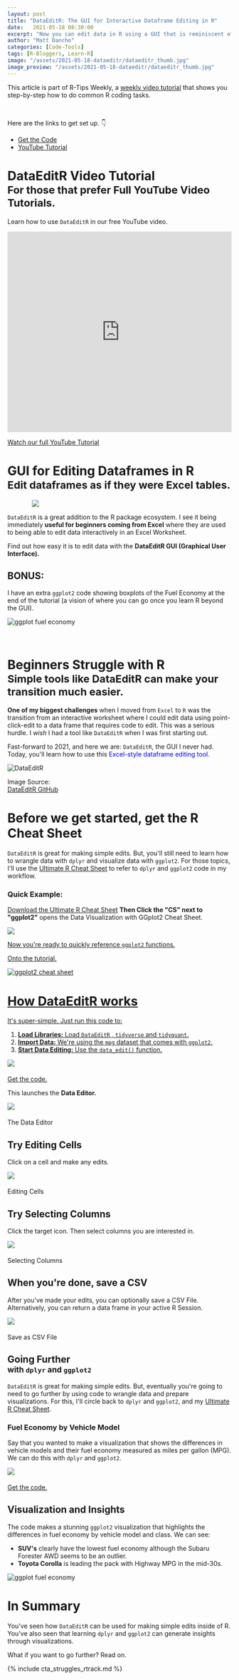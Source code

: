 ```yaml
---
layout: post
title: "DataEditR: The GUI for Interactive Dataframe Editing in R"
date:   2021-05-18 08:30:00
excerpt: "Now you can edit data in R using a GUI that is reminiscent of Excel."
author: "Matt Dancho"
categories: [Code-Tools]
tags: [R-Bloggers, Learn-R]
image: "/assets/2021-05-18-dataeditr/dataeditr_thumb.jpg"
image_preview: "/assets/2021-05-18-dataeditr/dataeditr_thumb.jpg"
---
```


This article is part of R-Tips Weekly, a <a href="https://learn.business-science.io/r-tips-newsletter">weekly video tutorial</a> that shows you step-by-step how to do common R coding tasks.

<br/>

<p>Here are the links to get set up. 👇</p>

<ul>
    <li><a href="https://learn.business-science.io/r-tips-newsletter?rfsn=4810182.eff115&subid=koivs2aicj015e9h0ntyp">Get the Code</a></li>
    <li><a href="https://youtu.be/_lEwfZbyu48">YouTube Tutorial</a></li> 
</ul>


# DataEditR Video Tutorial<br><small>For those that prefer Full YouTube Video Tutorials.</small>

Learn how to use `DataEditR` in our free YouTube video. 

<iframe width="100%" height="450" src="https://www.youtube.com/embed/63SI0v0ssaY" title="YouTube video player" frameborder="0" allow="accelerometer; autoplay; clipboard-write; encrypted-media; gyroscope; picture-in-picture" allowfullscreen></iframe>

<p class='text-center date'>
  <a href='https://youtu.be/63SI0v0ssaY' target='_blank'> Watch our full YouTube Tutorial</a>
</p>

# GUI for Editing Dataframes in R <br><small>Edit dataframes as if they were Excel tables.</small>

<figure class="text-center">
    <img src="/assets/2021-05-18-dataeditr/dataeditr.jpg" class='pull-right' style='max-width:50%;margin-left:15px;'>
</figure>

`DataEditR` is a great addition to the R package ecosystem. I see it being immediately __useful for beginners coming from Excel__ where they are used to being able to edit data interactively in an Excel Worksheet. 

Find out how easy it is to edit data with the __DataEditR GUI (Graphical User Interface).__

## BONUS: 

I have an extra `ggplot2` code showing boxplots of the Fuel Economy at the end of the tutorial (a vision of where you can go once you learn R beyond the GUI). 

![ggplot fuel economy](/assets/2021-05-18-dataeditr/ggplot_fuel_economy.jpg)

<br>




# Beginners Struggle with R <br><small>Simple tools like DataEditR can make your transition much easier.</small>

__One of my biggest challenges__ when I moved from `Excel` to `R` was the transition from an interactive worksheet where I could edit data using point-click-edit to a data frame that requires code to edit. This was a serious hurdle. I _wish_ I had a tool like `DataEditR` when I was first starting out. 

Fast-forward to 2021, and here we are: `DataEditR`, the GUI I never had. Today, you'll learn how to use this <span style='color:blue;'>Excel-style dataframe editing tool.</span>

![DataEditR](/assets/2021-05-18-dataeditr/DataEditR-README.gif)
<p class='text-center date'>Image Source: <br><a href="https://github.com/DillonHammill/DataEditR" target='_blank'>DataEditR GitHub</a></p>


# Before we get started, get the R Cheat Sheet

`DataEditR` is great for making simple edits. But, you'll still need to learn how to wrangle data with `dplyr` and visualize data with `ggplot2`. For those topics, I'll use the [Ultimate R Cheat Sheet](https://www.business-science.io/r-cheatsheet.html) to refer to `dplyr` and `ggplot2` code in my workflow.

### Quick Example:

[Download the Ultimate R Cheat Sheet](https://www.business-science.io/r-cheatsheet.html) __Then Click the "CS" next to "ggplot2"__ opens the Data Visualization with GGplot2 Cheat Sheet.

<a href="https://www.business-science.io/r-cheatsheet.html"> <img src="/assets/2021-05-11-patchwork/workflow.jpg" style='max-width:100%;'>

Now you're ready to quickly reference `ggplot2` functions.

Onto the tutorial. 

![ggplot2 cheat sheet](/assets/2021-05-11-patchwork/cheat_sheet.jpg)


# How DataEditR works

It's super-simple. Just run this code to:

1. __Load Libraries:__ Load `DataEditR` , `tidyverse` and `tidyquant`. 
2. __Import Data:__ We're using the `mpg` dataset that comes with `ggplot2`. 
3. __Start Data Editing:__ Use the `data_edit()` function.

<img src="/assets/2021-05-18-dataeditr/data_editing_process.jpg" style='max-width:100%;margin-bottom:5px;'>
<p class='text-center date'> 
  <a href='https://learn.business-science.io/r-tips-newsletter' target ='_blank'>Get the code.</a>
</p>

This launches the __Data Editor.__

<img src="/assets/2021-05-18-dataeditr/dataeditr.jpg" style='max-width:100%;margin-bottom:5px;'>
<p class='text-center date'>The Data Editor</p>

## Try Editing Cells

Click on a cell and make any edits. 

<img src="/assets/2021-05-18-dataeditr/dataeditr_edit_cells.jpg" style='max-width:100%;margin-bottom:5px;'>
<p class='text-center date'>Editing Cells</p>

## Try Selecting Columns

Click the target icon. Then select columns you are interested in. 

<img src="/assets/2021-05-18-dataeditr/dataeditr_select.jpg" style='max-width:100%;margin-bottom:5px;'>
<p class='text-center date'>Selecting Columns</p>


## When you're done, save a CSV

After you've made your edits, you can optionally save a CSV File. Alternatively, you can return a data frame in your active R Session. 

<img src="/assets/2021-05-18-dataeditr/dataeditr_save_csv.jpg" style='max-width:100%;margin-bottom:5px;'>
<p class='text-center date'>Save as CSV File</p>


## Going Further <br><small>with `dplyr` and `ggplot2`</small>

`DataEditR` is great for making simple edits. But, eventually you're going to need to go further by using code to wrangle data and prepare visualizations. For this, I'll circle back to `dplyr` and `ggplot2`, and my [Ultimate R Cheat Sheet](https://www.business-science.io/r-cheatsheet.html).

### Fuel Economy by Vehicle Model

Say that you wanted to make a visualization that shows the differences in vehicle models and their fuel economy measured as miles per gallon (MPG). We can do this with `dplyr` and `ggplot2`.

<img src="/assets/2021-05-18-dataeditr/code_dplyr_ggplot2.jpg" style='max-width:100%;margin-bottom:5px;'>
<p class='text-center date'> 
  <a href='https://learn.business-science.io/r-tips-newsletter' target ='_blank'>Get the code.</a>
</p>

## Visualization and Insights

The code makes a stunning `ggplot2` visualization that highlights the differences in fuel economy by vehicle model and class. We can see:

- __SUV's__ clearly have the lowest fuel economy although the Subaru Forester AWD seems to be an outlier. 
- __Toyota Corolla__ is leading the pack with Highway MPG in the mid-30s. 

![ggplot fuel economy](/assets/2021-05-18-dataeditr/ggplot_fuel_economy.jpg)



# In Summary

You've seen how `DataEditR` can be used for making simple edits inside of R. You've also seen that learning `dplyr` and `ggplot2` can generate insights through visualizations. 

What if you want to go further? Read on. 

{% include cta_struggles_rtrack.md %}
